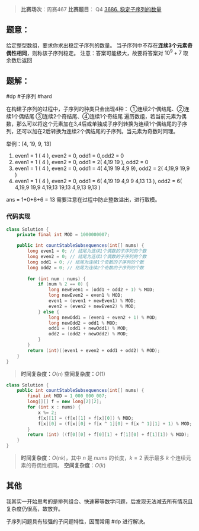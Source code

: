 > **比赛场次**：周赛467
> **比赛题目**： Q4 [3686. 稳定子序列的数量](https://leetcode.cn/problems/number-of-stable-subsequences/)

## 题意：
给定整型数组，要求你求出稳定子序列的数量。
当子序列中不存在**连续3个元素奇偶性相同**，则称该子序列稳定。
注意：答案可能极大，故要将答案对 $10^9 + 7$ 取余数后返回
## 题解：

#dp #子序列 #hard 

在构建子序列的过程中，子序列的种类只会出现4种：
$①$连续2个偶结尾、$②$连续1个偶结尾
$③$连续2个奇结尾、$④$连续1个奇结尾
遍历数组，若当前元素为偶数，那么可以将这个元素加在3,4后或单独成子序列转换为连续1个偶结尾的子序列，还可以加在2后转换为连续2个偶结尾的子序列。当元素为奇数时同理。

举例：\[4, 19, 9, 13\]
1. even1 = 1 ( 4 ), even2 = 0, odd1 = 0,odd2 = 0 
2. even1 = 1 ( 4 ), even2 = 0, odd1 = 2( 4,19  19 ), odd2 = 0
3. even1 = 1 ( 4 ), even2 = 0, odd1 = 4( 4,19  19  4,9  9), odd2 = 2( 4,19,9  19,9 )
4. even1 = 1 ( 4 ), even2 = 0, odd1 = 6( 4,19  19  4,9  9  4,13  13 ), odd2 = 6( 4,19,9  19,9  4,19,13  19,13  4,9,13  9,13 )

ans = 1+0+6+6 = 13 
需要注意在过程中防止整数溢出，进行取模。

### 代码实现
```java
class Solution {
    private final int MOD = 1000000007;

    public int countStableSubsequences(int[] nums) {
        long even1 = 0; // 结尾为连续1个偶数的子序列的个数
        long even2 = 0; // 结尾为连续1个偶数的子序列的个数
        long odd1 = 0; // 结尾为连续1个奇数的子序列的个数
        long odd2 = 0; // 结尾为连续2个奇数的子序列的个数
        
        for (int num : nums) {
            if (num % 2 == 0) {
                long newEven1 = (odd1 + odd2 + 1) % MOD;
                long newEven2 = even1 % MOD;
                even1 = (even1 + newEven1) % MOD;
                even2 = (even2 + newEven2) % MOD;
            } else {
                long newOdd1 = (even1 + even2 + 1) % MOD;
                long newOdd2 = odd1 % MOD;
                odd1 = (odd1 + newOdd1) % MOD;
                odd2 = (odd2 + newOdd2) % MOD;
            }
        }
        return (int)((even1 + even2 + odd1 + odd2) % MOD);
    }
}
```

> **时间复杂度：**$O(n)$
> **空间复杂度：**$O(1)$ 

```java
class Solution {
    public int countStableSubsequences(int[] nums) {
        final int MOD = 1_000_000_007;
        long[][] f = new long[2][2];
        for (int x : nums) {
            x %= 2;
            f[x][1] = (f[x][1] + f[x][0]) % MOD;
            f[x][0] = (f[x][0] + f[x ^ 1][0] + f[x ^ 1][1] + 1) % MOD;
        }
        return (int) ((f[0][0] + f[0][1] + f[1][0] + f[1][1]) % MOD);
    }
}
```
> **时间复杂度**：$O(nk)$，其中 $n$ 是 $nums$ 的长度，$k=2$ 表示最多 $k$ 个连续元素的奇偶性相同。
> **空间复杂度**：$O(k)$
## 其他
我其实一开始思考的是排列组合、快速幂等数学问题，后发现无法减去所有情况且复杂度仍很高，故放弃。

子序列问题具有较强的子问题特性，因而常用 #dp 进行解决。
